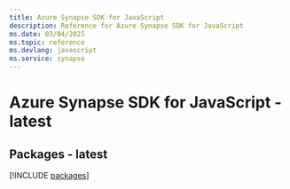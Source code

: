 ```yaml
---
title: Azure Synapse SDK for JavaScript
description: Reference for Azure Synapse SDK for JavaScript
ms.date: 03/04/2025
ms.topic: reference
ms.devlang: javascript
ms.service: synapse
---
```

# Azure Synapse SDK for JavaScript - latest
## Packages - latest
[!INCLUDE [packages](synapse-index.md)]